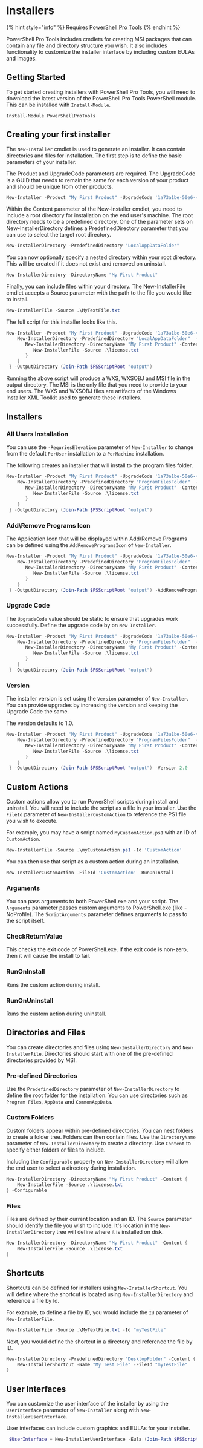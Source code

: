 # Installers

{% hint style="info" %}
Requires [PowerShell Pro Tools](https://ironmansoftware.com/poshtools)
{% endhint %}

PowerShell Pro Tools includes cmdlets for creating MSI packages that can contain any file and directory structure you wish. It also includes functionality to customize the installer interface by including custom EULAs and images.

## Getting Started

To get started creating installers with PowerShell Pro Tools, you will need to download the latest version of the PowerShell Pro Tools PowerShell module. This can be installed with `Install-Module`.

```
Install-Module PowerShellProTools
```

## Creating your first installer

The `New-Installer` cmdlet is used to generate an installer. It can contain directories and files for installation. The first step is to define the basic parameters of your installer.

The Product and UpgradeCode parameters are required. The UpgradeCode is a GUID that needs to remain the same for each version of your product and should be unique from other products.

```powershell
New-Installer -Product "My First Product" -UpgradeCode '1a73a1be-50e6-4e92-af03-586f4a9d9e82'
```

Within the Content parameter of the New-Installer cmdlet, you need to include a root directory for installation on the end user's machine. The root directory needs to be a predefined directory. One of the parameter sets on New-InstallerDirectory defines a PredefinedDirectory parameter that you can use to select the target root directory.

```powershell
New-InstallerDirectory -PredefinedDirectory "LocalAppDataFolder"
```

You can now optionally specify a nested directory within your root directory. This will be created if it does not exist and removed on uninstall.

```powershell
New-InstallerDirectory -DirectoryName "My First Product"
```

Finally, you can include files within your directory. The New-InstallerFile cmdlet accepts a Source parameter with the path to the file you would like to install.

```powershell
New-InstallerFile -Source .\MyTextFile.txt
```

The full script for this installer looks like this.

```powershell
New-Installer -Product "My First Product" -UpgradeCode '1a73a1be-50e6-4e92-af03-586f4a9d9e82' -Content {
    New-InstallerDirectory -PredefinedDirectory "LocalAppDataFolder"  -Content {
       New-InstallerDirectory -DirectoryName "My First Product" -Content {
          New-InstallerFile -Source .\license.txt
       }
    }
 } -OutputDirectory (Join-Path $PSScriptRoot "output")
```

Running the above script will produce a WXS, WXSOBJ and MSI file in the output directory. The MSI is the only file that you need to provide to your end users. The WXS and WXSOBJ files are artifacts of the Windows Installer XML Toolkit used to generate these installers.

## Installers

### All Users Installation

You can use the `-RequriesElevation` parameter of `New-Installer` to change from the default `PerUser` installation to a `PerMachine` installation.

The following creates an installer that will install to the program files folder.&#x20;

```powershell
New-Installer -Product "My First Product" -UpgradeCode '1a73a1be-50e6-4e92-af03-586f4a9d9e82' -Content {
    New-InstallerDirectory -PredefinedDirectory "ProgramFilesFolder"  -Content {
       New-InstallerDirectory -DirectoryName "My First Product" -Content {
          New-InstallerFile -Source .\license.txt
       }
    }
 } -OutputDirectory (Join-Path $PSScriptRoot "output")
```

### Add\Remove Programs Icon

The Application Icon that will be displayed within Add\Remove Programs can be defined using the `AddRemoveProgramsIcon` of `New-Installer`.&#x20;

```powershell
New-Installer -Product "My First Product" -UpgradeCode '1a73a1be-50e6-4e92-af03-586f4a9d9e82' -Content {
    New-InstallerDirectory -PredefinedDirectory "ProgramFilesFolder"  -Content {
       New-InstallerDirectory -DirectoryName "My First Product" -Content {
          New-InstallerFile -Source .\license.txt
       }
    }
 } -OutputDirectory (Join-Path $PSScriptRoot "output") -AddRemoveProgramsIcon "icon.ico"
```

### Upgrade Code

The `UpgradeCode` value should be static to ensure that upgrades work successfully. Define the upgrade code by on `New-Installer`.

```powershell
New-Installer -Product "My First Product" -UpgradeCode '1a73a1be-50e6-4e92-af03-586f4a9d9e82' -Content {
    New-InstallerDirectory -PredefinedDirectory "ProgramFilesFolder"  -Content {
       New-InstallerDirectory -DirectoryName "My First Product" -Content {
          New-InstallerFile -Source .\license.txt
       }
    }
 } -OutputDirectory (Join-Path $PSScriptRoot "output") 
```

### Version

The installer version is set using the `Version` parameter of `New-Installer`. You can provide upgrades by increasing the version and keeping the Upgrade Code the same.&#x20;

The version defaults to 1.0.&#x20;

```powershell
New-Installer -Product "My First Product" -UpgradeCode '1a73a1be-50e6-4e92-af03-586f4a9d9e82' -Content {
    New-InstallerDirectory -PredefinedDirectory "ProgramFilesFolder"  -Content {
       New-InstallerDirectory -DirectoryName "My First Product" -Content {
          New-InstallerFile -Source .\license.txt
       }
    }
 } -OutputDirectory (Join-Path $PSScriptRoot "output") -Version 2.0
```

## Custom Actions

Custom actions allow you to run PowerShell scripts during install and uninstall. You will need to include the script as a file in your installer. Use the `FileId` parameter of `New-InstallerCustomAction` to reference the PS1 file you wish to execute.&#x20;

For example, you may have a script named `MyCustomAction.ps1` with an ID of `CustomAction`.&#x20;

```powershell
New-InstallerFile -Source .\myCustomAction.ps1 -Id 'CustomAction'
```

You can then use that script as a custom action during an installation.&#x20;

```powershell
New-InstallerCustomAction -FileId 'CustomAction' -RunOnInstall
```

### Arguments

You can pass arguments to both PowerShell.exe and your script. The `Arguments` parameter passes custom arguments to PowerShell.exe (like -NoProfile). The `ScriptArguments` parameter defines arguments to pass to the script itself.&#x20;

### CheckReturnValue

This checks the exit code of PowerShell.exe. If the exit code is non-zero, then it will cause the install to fail.&#x20;

### RunOnInstall

Runs the custom action during install.&#x20;

### RunOnUninstall

Runs the custom action during uninstall.

## Directories and Files

You can create directories and files using `New-InstallerDirectory` and `New-InstallerFile`. Directories should start with one of the pre-defined directories provided by MSI.&#x20;

### Pre-defined Directories

Use the `PredefinedDirectory` parameter of `New-InstallerDirectory` to define the root folder for the installation. You can use directories such as `Program Files`, `AppData` and `CommonAppData`.&#x20;

### Custom Folders

Custom folders appear within pre-defined directories. You can nest folders to create a folder tree. Folders can then contain files. Use the `DirectoryName` parameter of `New-InstallerDirectory` to create a directory. Use `Content` to specify either folders or files to include.&#x20;

Including the `Configurable` property on `New-InstallerDirectory` will allow the end user to select a directory during installation.&#x20;

```powershell
New-InstallerDirectory -DirectoryName "My First Product" -Content {
    New-InstallerFile -Source .\license.txt
} -Configurable
```

### Files

Files are defined by their current location and an ID. The `Source` parameter should identify the file you wish to include. It's location in the `New-InstallerDirectory` tree will define where it is installed on disk.&#x20;

```powershell
New-InstallerDirectory -DirectoryName "My First Product" -Content {
    New-InstallerFile -Source .\license.txt
}
```

## Shortcuts

Shortcuts can be defined for installers using `New-InstallerShortcut`. You will define where the shortcut is located using `New-InstallerDirectory` and reference a file by Id.&#x20;

For example, to define a file by ID, you would include the `Id` parameter of `New-InstallerFile`.&#x20;

```powershell
New-InstallerFile -Source .\MyTextFile.txt -Id "myTestFile"
```

Next, you would define the shortcut in a directory and reference the file by ID.

```powershell
New-InstallerDirectory -PredefinedDirectory "DesktopFolder" -Content {
    New-InstallerShortcut -Name "My Test File" -FileId "myTestFile"
}
```

## User Interfaces

You can customize the user interface of the installer by using the `UserInterface` parameter of `New-Installer` along with `New-InstallerUserInterface`.&#x20;

User interfaces can include custom graphics and EULAs for your installer.&#x20;

```powershell
 $UserInterface = New-InstallerUserInterface -Eula (Join-Path $PSScriptRoot 'eula.rtf') -TopBanner (Join-Path $PSScriptRoot "banner.png") -Welcome (Join-Path $PSScriptRoot "welcome.png")
```
